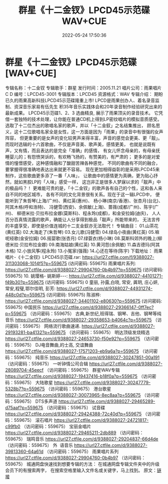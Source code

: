 ﻿---
title: 群星《十二金钗》LPCD45示范碟WAV+CUE
date: 2022-05-24 17:50:36
categories: WAV车载音乐、镜像
tags: 华语中文
---
# 群星《十二金钗》LPCD45示范碟[WAV+CUE]

专辑名称：十二金钗
专辑歌手：群星
发行时间：2005.11.21
唱片公司：雨果唱片
C D 编号：LPCD45-3001
专辑版本：LPCD45
资源格式：WAV
专辑介绍：
期盼已久的雨果高新科技LPCD45示范碟隆重上市!
LPCD是雨果创办人、着名录音监制、资深音乐家易有伍先生
积35年音乐实践体会和20年录音制作经验研究出来的最新成果。
LPCD45示范碟1、2、3 选曲精良, 展示了雨果顶尖的录音技术。
它凭借一套独特的技术处理，让你能在普通CD机上得到LP密纹唱片的模拟音质感受。
选取了十二位杰出的歌唱名家的歌声，并以「十二金釵」之名结集推出，
顾名思义，这十二位歌唱名家全是女性，这一方面是因为「雨果」的录音中有很强的女声阵容，
但更重要的是女声的变化较男声来得丰富，声音的感觉会更美、更「靓」。
而现时选辑的十六首歌曲，不仅是声音美、歌声美，感情更美，
也就是说既有声，又有情，而且表达的是完全「准确」的感情，
有女儿怀念母亲的，有母亲抚睡婴儿的；有怨愤哭诉的，有欢畅飞扬的，有赞美的，有严肃的；
更多的是对爱情的憧憬感受，这种感情融和了酸甜苦辣各种感觉，
不同的歌曲有不同的融合，要掌握得很准确地表达出来就更不容易。
现在更加相得益彰的是采用LPCD45来制作，这些歌曲更多添了一番「人味」，
让歌曲中的感情更为真确，更为贴心抒然，就如黑胶LP的「人味」感受一样，
这岂非正是很多人梦寐以求的「靓声」中的极品吗？！
更难能可贵的是，「十二金钗」的歌声各有自己的个性，这和各人来自不同的地区城市，
各有不同的文化背景很有关系。现在于这一辑LPCD中，
便能听到了朱哲琴(上海/广州)、黄红英(惠州)、
杨小琳(南京/香港)、张杏月(台北)、阿其木格(呼和浩特)、
冯健雪(西安)、余佩敏(上海)、蔷薇(成都/广州)、陈宇(广州)、
柳德米拉·贝拉布拉金娜(莫斯科)、程永玲(成都)，和金安拉姆(迪庆)，
人人百分百真情流露的歌声，确能让人分享得到极品「靓声」所能带来的，
无法言传的丰盛享受，即使是价值连城的十二支金釵亦无法取代！
专辑曲目：
01.山茶花(黄红英)
02.大海走了(朱哲琴)
03.女儿歌(冯健雪)
04.绿岛小夜曲(黄红英)
05.嘛呢经歌(金安拉姆)
06.摇婴歌(张杏月)
07.绿蓑衣(杨小琳)
08.莫斯科郊外的晚上(柳德米拉·贝拉布拉金娜)
09.南海姑娘(黄红英)
10.黄河怨(余佩敏)
11.森吉德玛(阿其木格)
12.小放风筝(程永玲)
13.小冤家(强薇)
14.心还在等待(陈宇)
下载地址：
雨果唱片-《十二金钗》LPCD45示范碟.rar: https://url27.ctfile.com/f/9388027-311303068-1014f5?p=559675
(访问密码: 559675)
雨果唱片系列: https://url27.ctfile.com/d/9388027-29904760-0b4b97?p=559675
(访问密码: 559675)
10. 姚璎格- 姚斯婷---: https://url27.ctfile.com/d/9388027-44101271-f49b30?p=559675
(访问密码: 559675)
0 童丽, 孙露,白晓, 常安, 龚玥, 庄心妍, 常安,程璧,鄂尔佳明, 彭芳:
https://url27.ctfile.com/d/9388027-44931274-448c0d?p=559675
(访问密码: 559675)
陈淑桦: https://url27.ctfile.com/d/9388027-34401102-e80630?p=559675
(访问密码: 559675)
中国民乐
https://url27.ctfile.com/d/9388027-29366147-0ff7ec?p=559675
（访问密码：559675）
古典,新世纪,班得瑞、钢琴、吉他、钢琴等纯音乐
https://url27.ctfile.com/d/9388027-29358653-b4064c?p=559675
（访问密码：559675）
网络流行歌曲速递.
https://url27.ctfile.com/d/9388027-29193281-ba4132?p=559675
（访问密码：559675）
明达顶级发烧精选
https://url27.ctfile.com/d/9388027-24653730-f50e92?p=559675
（访问密码：559675）
DJ电音舞曲,的士高, 交谊舞曲
https://url27.ctfile.com/d/9388027-17571203-eb9a6a?p=559675
（访问密码：559675）
纯音乐
https://url27.ctfile.com/d/9388027-30247851-00a191
（访问密码：559675）
一听钟情公司合辑
https://url27.ctfile.com/d/9388027-28089704-45eecf
（访问密码：559675）
群星WAV专辑
https://url27.ctfile.com/d/9388027-19437416-b18f0a?p=559675
（访问密码：559675）
大陆歌星
https://url27.ctfile.com/d/9388027-30247779-5328b7?p=559675
（访问密码：559675）
港台歌星
https://url27.ctfile.com/d/9388027-30073965-8ec8aa?p=559675
（访问密码：559675）
DTS多声道
https://url27.ctfile.com/d/9388027-29465289-d75aaf?p=559675
（访问密码：559675）
试音碟
https://url27.ctfile.com/d/9388027-29424388-72c40d?p=559675
（访问密码：559675）
滚石唱片
https://url27.ctfile.com/d/9388027-24721817-c99fb0
（访问密码：559675）
宝丽金唱片
https://url27.ctfile.com/d/9388027-29465211-2db889
（访问密码：559675）
瑞鸣音乐
https://url27.ctfile.com/d/9388027-29204837-66d4de
（访问密码：559675）
外  语音乐
https://url27.ctfile.com/d/9388027-39813360-64a61d
（访问密码：559675）
雨果唱片系列
https://url27.ctfile.com/d/9388027-29904760-0b4b97
（访问密码：559675）
城通网盘快速找到想要专辑的方法：
在城通网盘专辑文件夹中的升级会员下的有搜索两字，
在搜索空格里输入文件名或关键字，马上找到。
原文：[链接](https://blog.sina.com.cn/s/blog_1647c7e7601030xer.html)